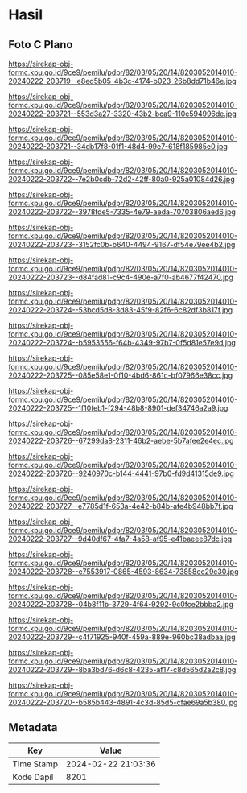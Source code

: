 # Hasil

## Foto C Plano

https://sirekap-obj-formc.kpu.go.id/9ce9/pemilu/pdpr/82/03/05/20/14/8203052014010-20240222-203719--e8ed5b05-4b3c-4174-b023-26b8dd71b46e.jpg

https://sirekap-obj-formc.kpu.go.id/9ce9/pemilu/pdpr/82/03/05/20/14/8203052014010-20240222-203721--553d3a27-3320-43b2-bca9-110e594996de.jpg

https://sirekap-obj-formc.kpu.go.id/9ce9/pemilu/pdpr/82/03/05/20/14/8203052014010-20240222-203721--34db17f8-01f1-48d4-99e7-618f185985e0.jpg

https://sirekap-obj-formc.kpu.go.id/9ce9/pemilu/pdpr/82/03/05/20/14/8203052014010-20240222-203722--7e2b0cdb-72d2-42ff-80a0-925a01084d26.jpg

https://sirekap-obj-formc.kpu.go.id/9ce9/pemilu/pdpr/82/03/05/20/14/8203052014010-20240222-203722--3978fde5-7335-4e79-aeda-70703806aed6.jpg

https://sirekap-obj-formc.kpu.go.id/9ce9/pemilu/pdpr/82/03/05/20/14/8203052014010-20240222-203723--3152fc0b-b640-4494-9167-df54e79ee4b2.jpg

https://sirekap-obj-formc.kpu.go.id/9ce9/pemilu/pdpr/82/03/05/20/14/8203052014010-20240222-203723--d84fad81-c9c4-490e-a7f0-ab4677f42470.jpg

https://sirekap-obj-formc.kpu.go.id/9ce9/pemilu/pdpr/82/03/05/20/14/8203052014010-20240222-203724--53bcd5d8-3d83-45f9-82f6-6c82df3b817f.jpg

https://sirekap-obj-formc.kpu.go.id/9ce9/pemilu/pdpr/82/03/05/20/14/8203052014010-20240222-203724--b5953556-f64b-4349-97b7-0f5d81e57e9d.jpg

https://sirekap-obj-formc.kpu.go.id/9ce9/pemilu/pdpr/82/03/05/20/14/8203052014010-20240222-203725--085e58e1-0f10-4bd6-861c-bf07966e38cc.jpg

https://sirekap-obj-formc.kpu.go.id/9ce9/pemilu/pdpr/82/03/05/20/14/8203052014010-20240222-203725--1f10feb1-f294-48b8-8901-def34746a2a9.jpg

https://sirekap-obj-formc.kpu.go.id/9ce9/pemilu/pdpr/82/03/05/20/14/8203052014010-20240222-203726--67299da8-2311-46b2-aebe-5b7afee2e4ec.jpg

https://sirekap-obj-formc.kpu.go.id/9ce9/pemilu/pdpr/82/03/05/20/14/8203052014010-20240222-203726--9240970c-b144-4441-97b0-fd9d41315de9.jpg

https://sirekap-obj-formc.kpu.go.id/9ce9/pemilu/pdpr/82/03/05/20/14/8203052014010-20240222-203727--e7785d1f-653a-4e42-b84b-afe4b948bb7f.jpg

https://sirekap-obj-formc.kpu.go.id/9ce9/pemilu/pdpr/82/03/05/20/14/8203052014010-20240222-203727--9d40df67-4fa7-4a58-af95-e41baeee87dc.jpg

https://sirekap-obj-formc.kpu.go.id/9ce9/pemilu/pdpr/82/03/05/20/14/8203052014010-20240222-203728--e7553917-0865-4593-8634-73858ee29c30.jpg

https://sirekap-obj-formc.kpu.go.id/9ce9/pemilu/pdpr/82/03/05/20/14/8203052014010-20240222-203728--04b8f11b-3729-4f64-9292-9c0fce2bbba2.jpg

https://sirekap-obj-formc.kpu.go.id/9ce9/pemilu/pdpr/82/03/05/20/14/8203052014010-20240222-203729--c4f71925-940f-459a-889e-960bc38adbaa.jpg

https://sirekap-obj-formc.kpu.go.id/9ce9/pemilu/pdpr/82/03/05/20/14/8203052014010-20240222-203729--8ba3bd76-d6c8-4235-af17-c8d565d2a2c8.jpg

https://sirekap-obj-formc.kpu.go.id/9ce9/pemilu/pdpr/82/03/05/20/14/8203052014010-20240222-203720--b585b443-4891-4c3d-85d5-cfae69a5b380.jpg


## Metadata

| Key        | Value               |
| ---------- | ------------------- |
| Time Stamp | 2024-02-22 21:03:36 |
| Kode Dapil | 8201                |



